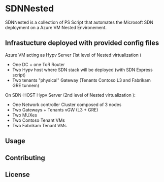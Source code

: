 # SDNNested
SDNNested is a collection of PS Script that automates the Microsoft SDN deployment on a Azure VM Nested Environement.

## Infrastucture deployed with provided config files
Azure VM acting as Hypv Server (1st level of Nested virtualization )
* One DC + one ToR Router
* Two Hypv host where SDN stack will be deployed (with SDN Express script)
* Two tenants "physical" Gateway (Tenants Contoso L3 and Fabrikam GRE tunnem)

On SDN-HOST Hypv Server (2nd level of Nested virtualization ):
* One Network controller Cluster composed of 3 nodes
* Two Gateways + Tenants vGW (L3 + GRE)
* Two MUXes
* Two Contoso Tenant VMs
* Two Fabrikam Tenant VMs

## Usage


## Contributing

## License
